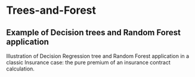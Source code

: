 # Trees-and-Forest

## Example of Decision trees and Random Forest application 

Illustration of Decision Regression tree and Random Forest application in a classic Insurance case: the pure premium of an insurance contract calculation.
